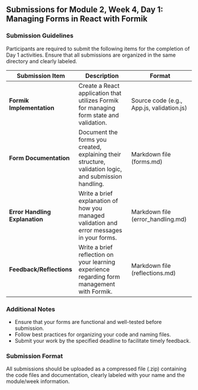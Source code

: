 ## Submissions for Module 2, Week 4, Day 1: Managing Forms in React with Formik

### Submission Guidelines

Participants are required to submit the following items for the completion of Day 1 activities. Ensure that all submissions are organized in the same directory and clearly labeled.

| **Submission Item**                     | **Description**                                                                                          | **Format**                             |
|-----------------------------------------|----------------------------------------------------------------------------------------------------------|----------------------------------------|
| **Formik Implementation**               | Create a React application that utilizes Formik for managing form state and validation.                  | Source code (e.g., App.js, validation.js) |
| **Form Documentation**                  | Document the forms you created, explaining their structure, validation logic, and submission handling. | Markdown file (forms.md)              |
| **Error Handling Explanation**          | Write a brief explanation of how you managed validation and error messages in your forms.               | Markdown file (error_handling.md)     |
| **Feedback/Reflections**                | Write a brief reflection on your learning experience regarding form management with Formik.              | Markdown file (reflections.md)        |

### Additional Notes
- Ensure that your forms are functional and well-tested before submission.
- Follow best practices for organizing your code and naming files.
- Submit your work by the specified deadline to facilitate timely feedback.

### Submission Format
All submissions should be uploaded as a compressed file (.zip) containing the code files and documentation, clearly labeled with your name and the module/week information.

